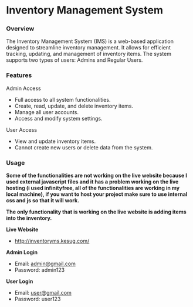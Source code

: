 # Inventory Management System

### Overview

The Inventory Management System (IMS) is a web-based application designed to streamline inventory management. It allows for efficient tracking, updating, and management of inventory items. The system supports two types of users: Admins and Regular Users.


### Features

Admin Access 
- Full access to all system functionalities.
- Create, read, update, and delete inventory items.
- Manage all user accounts.
- Access and modify system settings.

User Access
- View and update inventory items.
- Cannot create new users or delete data from the system.


### Usage

**Some of the functionalities are not working on the live website because I used external javascript files and it has a problem working on the live hosting (i used infinityfree, all of the functionalities are working in my local machine), if you want to host your project make sure to use internal css and js so that it will work.**

**The only functionality that is working on the live website is adding items into the inventory.**

**Live Website**
- http://inventoryms.kesug.com/

**Admin Login**
- Email: admin@gmail.com
- Password: admin123
  
**User Login**
- Email: user@gmail.com
- Password: user123
